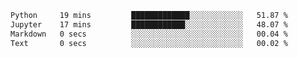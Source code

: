 <!--START_SECTION:waka-->

```txt
Python     19 mins         █████████████░░░░░░░░░░░░   51.87 %
Jupyter    17 mins         ████████████░░░░░░░░░░░░░   48.07 %
Markdown   0 secs          ░░░░░░░░░░░░░░░░░░░░░░░░░   00.04 %
Text       0 secs          ░░░░░░░░░░░░░░░░░░░░░░░░░   00.02 %
```

<!--END_SECTION:waka-->
